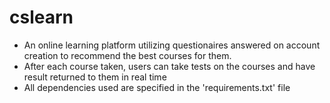 # cslearn
- An online learning platform utilizing questionaires answered on 
 account creation to recommend the best courses for them.
- After each course taken, users can take tests on the courses and have result returned to them in real time
- All dependencies used are specified in the 'requirements.txt' file

